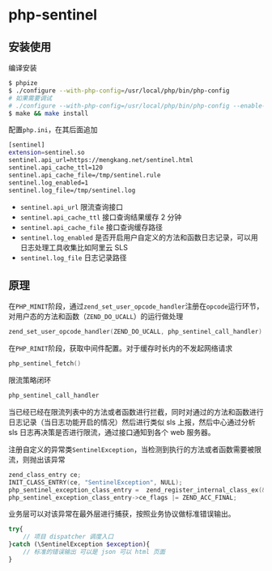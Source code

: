 # php-sentinel
## 安装使用
编译安装
```bash
$ phpize
$ ./configure --with-php-config=/usr/local/php/bin/php-config
# 如果需要调试
# ./configure --with-php-config=/usr/local/php/bin/php-config --enable-debug
$ make && make install
```
配置`php.ini`，在其后面追加
```bash
[sentinel]
extension=sentinel.so
sentinel.api_url=https://mengkang.net/sentinel.html
sentinel.api_cache_ttl=120
sentinel.api_cache_file=/tmp/sentinel.rule
sentinel.log_enabled=1
sentinel.log_file=/tmp/sentinel.log
```
- `sentinel.api_url` 限流查询接口
- `sentinel.api_cache_ttl` 接口查询结果缓存 2 分钟
- `sentinel.api_cache_file` 接口查询缓存路径
- `sentinel.log_enabled` 是否开启用户自定义的方法和函数日志记录，可以用日志处理工具收集比如阿里云 SLS
- `sentinel.log_file` 日志记录路径

## 原理
在`PHP_MINIT`阶段，通过`zend_set_user_opcode_handler`注册在`opcode`运行环节，对用户态的方法和函数（`ZEND_DO_UCALL`）的运行做处理
```c
zend_set_user_opcode_handler(ZEND_DO_UCALL, php_sentinel_call_handler)
```
在`PHP_RINIT`阶段，获取中间件配置。对于缓存时长内的不发起网络请求
```c
php_sentinel_fetch()
```
限流策略闭环
```c
php_sentinel_call_handler
```
当已经已经在限流列表中的方法或者函数进行拦截，同时对通过的方法和函数进行日志记录（当日志功能开启的情况）然后进行类似 sls 上报，然后中心通过分析 sls 日志再决策是否进行限流，通过接口通知到各个 web 服务器。

注册自定义的异常类`SentinelException`，当检测到执行的方法或者函数需要被限流，则抛出该异常
```c
zend_class_entry ce;
INIT_CLASS_ENTRY(ce, "SentinelException", NULL);
php_sentinel_exception_class_entry =  zend_register_internal_class_ex(&ce, zend_ce_exception);
php_sentinel_exception_class_entry->ce_flags |= ZEND_ACC_FINAL;
```
业务层可以对该异常在最外层进行捕获，按照业务协议做标准错误输出。
```php
try{
    // 项目 dispatcher 调度入口
}catch (\SentinelException $exception){
    // 标准的错误输出 可以是 json 可以 html 页面
}
```